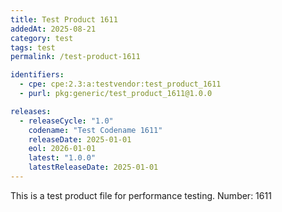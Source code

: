 ```yaml
---
title: Test Product 1611
addedAt: 2025-08-21
category: test
tags: test
permalink: /test-product-1611

identifiers:
  - cpe: cpe:2.3:a:testvendor:test_product_1611
  - purl: pkg:generic/test_product_1611@1.0.0

releases:
  - releaseCycle: "1.0"
    codename: "Test Codename 1611"
    releaseDate: 2025-01-01
    eol: 2026-01-01
    latest: "1.0.0"
    latestReleaseDate: 2025-01-01
---
```


This is a test product file for performance testing. Number: 1611
